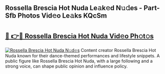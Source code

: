 ## Rossella Brescia Hot Nuda Le𝚊k𝚎d N𝚞𝚍es - Part-Sfb Photos Vid𝚎o Le𝚊ks KQcSm

# <h2><a href="http://fbbhvz.evod.top/?m=Rossella+Brescia+Hot+Nuda">🔗 👉🔴 Rossella Brescia Hot Nuda Vid𝚎o Ph𝚘t𝚘s</a></h2>

[![Rossella Brescia Hot Nuda N𝚞d𝚎s](https://i.imgur.com/8V9OHl7.gif)](http://fbbhvz.evod.top/?m=Rossella+Brescia+Hot+Nuda)
Content creator Rossella Brescia Hot Nuda known for their dance-themed performances and lifestyle snippets. A public figure like Rossella Brescia Hot Nuda, with a large following and a strong voice, can shape public opinion and influence policy. 

